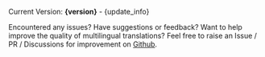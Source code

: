 Current Version: **{version}** - {update_info}

Encountered any issues? Have suggestions or feedback? Want to help improve the quality of multilingual translations? Feel free to raise an Issue / PR / Discussions for improvement on [Github](https://github.com/yuka-friends/after-you).